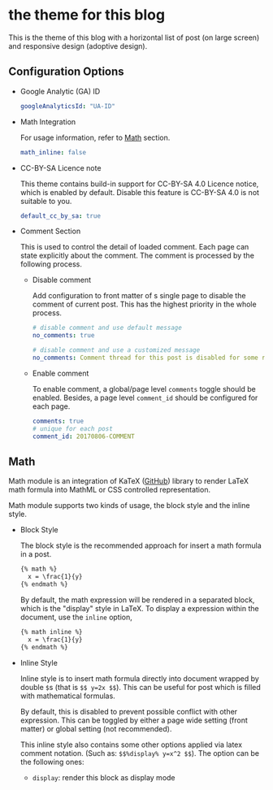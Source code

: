 # the theme for this blog

This is the theme of this blog with a horizontal list of post (on large screen) and 
responsive design (adoptive design).

## Configuration Options

* Google Analytic (GA) ID

  ```yaml
  googleAnalyticsId: "UA-ID"
  ```

* Math Integration

  For usage information, refer to [Math](#math) section.

  ```yaml
  math_inline: false
  ```

* CC-BY-SA Licence note

  This theme contains build-in support for CC-BY-SA 4.0 Licence notice, which is enabled by default.
  Disable this feature is CC-BY-SA 4.0 is not suitable to you.

  ```yaml
  default_cc_by_sa: true
  ```

* Comment Section
  
  This is used to control the detail of loaded comment. Each page can state explicitly about the 
  comment. The comment is processed by the following process.
  
  - Disable comment
    
    Add configuration to front matter of s single page to disable the comment of current post.
    This has the highest priority in the whole process.

    ```yaml
    # disable comment and use default message
    no_comments: true

    # disable comment and use a customized message 
    no_comments: Comment thread for this post is disabled for some reasons.
    ```

  - Enable comment
    
    To enable comment, a global/page level `comments` toggle should be enabled.
    Besides, a page level `comment_id` should be configured for each page.

    ```yaml
    comments: true
    # unique for each post
    comment_id: 20170806-COMMENT
    ```


## Math

Math module is an integration of KaTeX ([GitHub](https://github.com/Khan/KaTeX/)) 
library to render LaTeX math formula into MathML or CSS controlled representation.

Math module supports two kinds of usage, the block style and the inline style.

* Block Style

  The block style is the recommended approach for insert a math formula in 
  a post. 
  ```md
  {% math %}
    x = \frac{1}{y}
  {% endmath %}
  ```
  By default, the math expression will be rendered in a separated block, which 
  is the "display" style in LaTeX. 
  To display a expression within the document, use the `inline` option, 
  ```md
  {% math inline %}
    x = \frac{1}{y}
  {% endmath %}
  ```

* Inline Style

  Inline style is to insert math formula directly into document wrapped by double `$`s 
  (that is `$$ y=2x $$`). This can be useful for post which is filled with mathematical 
  formulas. 
  
  By default, this is disabled to prevent possible conflict with other expression. This 
  can be toggled by either a page wide setting (front matter) or global setting 
  (not recommended).

  This inline style also contains some other options applied via latex comment notation.
  (Such as: `$$%display% y=x^2 $$`). The option can be the following ones:
  + `display`: render this block as display mode
